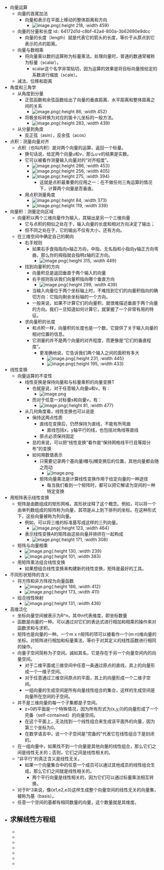 - 向量运算
	- 向量的首尾加法
		- 向量和表示在平面上移动的整体距离和方向
			- ![image.png](../assets/image_1679240476970_0.png){:height 218, :width 459}
	- 向量的分量和长度
	  id:: 64172d1d-c8bf-42a4-800a-3b62690e9dcc
		- 向量的长度（length）就是代表它的箭头的长度，等价于从原点到它表示的点的距离。
	- 向量与数相乘
		- 将向量乘以数的运算称为标量乘法。处理向量时，普通的数通常被称为标量（scalar）。
			- scalar这个名字非常贴切，因为运算的效果是将目标向量按给定的系数进行缩放（scale）。
	- 减法、位移和距离
- 角度和三角学
	- 从角度到分量
		- 正弦函数和余弦函数给出了向量的垂直距离、水平距离和整体距离之间的关系
			- ![image.png](../assets/image_1679240751988_0.png){:height 86, :width 452}
		- 将极坐标转换为对应的笛卡儿坐标的一般方法。
			- ![image.png](../assets/image_1679240785898_0.png){:height 283, :width 439}
	- 从分量到角度
		- 反正弦（asin），反余弦（acos）
- 点积：测量向量对齐
	- 点积（也叫内积）是对两个向量的运算，返回一个标量。
		- 换句话说，给定两个向量u和v，那么u·v的结果是实数。
		- 它可以被看作测量输入向量对的“对齐程度”。
			- ![image.png](../assets/image_1679241002242_0.png){:height 286, :width 453}
			- ![image.png](../assets/image_1679241018730_0.png){:height 256, :width 405}
			- ![image.png](../assets/image_1679241033626_0.png){:height 275, :width 394}
				- 这就是点积最重要的应用之一：在不做任何三角运算的情况下，计算两个向量是否垂直。
		- 用点积测量角度
			- ![image.png](../assets/image_1679241100980_0.png){:height 84, :width 373}
			- ![image.png](../assets/image_1679241116443_0.png){:height 119, :width 339}
- 向量积：测量定向区域
	- 向量积以两个三维向量作为输入，其输出是另一个三维向量
		- 它与点积的相似之处在于，输入向量的长度和相对方向决定了输出；
		- 但不同之处在于，它的输出不仅有大小，还有方向。
	- 在三维空间中确定自己的朝向
		- 右手规则
			- 如果右手食指指向x轴正方向，中指、无名指和小指向y轴正方向弯曲，那么你的拇指就会指明z轴的正方向。
				- ![image.png](../assets/image_1679241223094_0.png){:height 315, :width 449}
		- 找到向量积的方向
			- 向量积总是返回垂直于两个输入的向量
			- 右手规则告诉我们向量积指向哪个垂直方向
				- ![image.png](../assets/image_1679241353366_0.png){:height 299, :width 439}
			- 当输入向量位于两个坐标轴上时，不难找到它们的向量积指向的确切方向：它指向剩余坐标轴的一个方向。
			- 一般来说，如果不计算它们的向量积，就很难描述垂直于两个向量的方向。我们一旦知道如何计算它，就掌握了一个非常有用的特征。
		- 求向量积的长度
			- 和点积一样，向量积的长度也是一个数，它提供了关于输入向量的相对位置的信息。
			- 它测量的并不是两个向量的对齐程度，而更像是“它们的垂直程度”。
				- 更准确地说，它告诉我们两个输入之间的面积有多大
					- ![image.png](../assets/image_1679241420439_0.png){:height 231, :width 445}
					- ![image.png](../assets/image_1679241468555_0.png){:height 195, :width 433}
- 线性变换
	- 向量运算的不变性
		- 线性变换是保持向量和与标量乘积的向量变换T
			- 也就是说，对于任意输入向量u和v，有：
				- ![image.png](../assets/image_1679241585153_0.png)
			- 而对于任意一对标量s和向量v，有：
				- ![image.png](../assets/image_1679241607048_0.png){:height 81, :width 477}
		- 从几何角度看，线性变换也可以说是
			- 保持这两点性质
				- 直线在变换后，仍然保持为直线，不能有所弯曲
					- 直线包括x，y轴平行的线，也包括对角线等直线
				- 原点必须保持固定
			- 总的来说，可以把“线性变换”看作是“保持网格线平行且等距分布”的变换
			- 如何用数值表示
				- 只需要记录两个基向量i帽与j帽变换后的位置，其他向量都会随之而动
					- ![image.png](../assets/image_1679242309799_0.png)
				- 矩阵向量乘法是计算线性变换作用于给定向量的一种途径
					- 每当我们看到一个矩阵时，都可以把它解读为空间的一种特定变换
- 用矩阵表示线性变换
	- 矩阵是由数组成的矩形网格，其形状诠释了这个概念。例如，可以将一个由单列数组成的矩阵称为向量，其项是从上到下排列的坐标。在这种形式下，这些向量被称为列向量。
		- 例如，可以将三维的标准基写成这样的三列向量。
			- ![image.png](../assets/image_1679242534343_0.png){:height 123, :width 464}
		- 表示线性变换A的矩阵由这些向量并排挤在一起构成
			- ![image.png](../assets/image_1679242612292_0.png){:height 171, :width 308}
	- 矩阵与向量相乘
		- ![image.png](../assets/image_1679313761418_0.png){:height 130, :width 239}
		- ![image.png](../assets/image_1679313770009_0.png){:height 101, :width 383}
	- 用矩阵乘法组合线性变换
		- 如果想组合线性变换来构建新的线性变换，矩阵是最好的工具。
- 不同形状矩阵的含义
	- 将方阵和非方阵视为向量函数
		- ![image.png](../assets/image_1679313991180_0.png){:height 186, :width 412}
		- ![image.png](../assets/image_1679314003747_0.png){:height 173, :width 411}
	- 组合线性映射
		- ![image.png](../assets/image_1679314083039_0.png){:height 131, :width 436}
- 高维泛化
	- 坐标向量空间被表示为R^n，其中n代表维度，即坐标数量
	- 函数是向量的一种。可以通过对它们的表达式进行相加和相乘的操作来对函数求和与求积。
	- 矩阵也是向量的一种。一个m x n矩阵的项可以被看作一个(m·n)维向量的坐标。对矩阵进行相加和标量乘法，等价于对其定义的线性函数进行相同的操作。
	- 向量子空间简称为子空间。诚如其名，它是存在于另一个向量空间内的向量空间。
		- 对于二维平面或三维空间中任意一条通过原点的直线，其上的向量形成一个一维子空间。
		- 对于任意通过三维空间原点的平面，其上的向量形成一个二维子空间。
		- 一组向量的生成空间是所有向量线性组合的集合，这样的生成空间是向量所在空间的子空间。
	- 并不是三维向量的每一个子集都是子空间。
		- z=0的平面是一个特殊情况，因为所有形式为(x,y,0)的向量形成了一个完备（self-contained）的向量空间。
		- 在这个平面上，无法找到一个线性组合来生成该平面外的向量，因为第三个坐标为0。
		- 在数学语言中，说一个子空间是“完备的”代表它在线性组合下是封闭的。
	- 在一组向量中，如果找不到一个向量是其他向量的线性组合，那么它们之间是线性无关的；否则，它们之间是线性相关的。
	- “非平行”的真正含义是线性无关。
		- 如果一个向量集合中的任意一个成员可以通过其他成员的线性组合生成，那么它们之间就是线性相关的。
			- 两个平行向量是线性相关的，因为它们可以通过标量乘法相互转换。
	- 对于R^3来说，像{e1,e2,e3}这样生成整个向量空间的线性无关的向量集，被称为基（basis）。
	- 任意一个空间的基都有相同数量的向量，这个数量就是其维度。
- 求解线性方程组
	-
	-
	-
	-
	-
	-
	-
	-